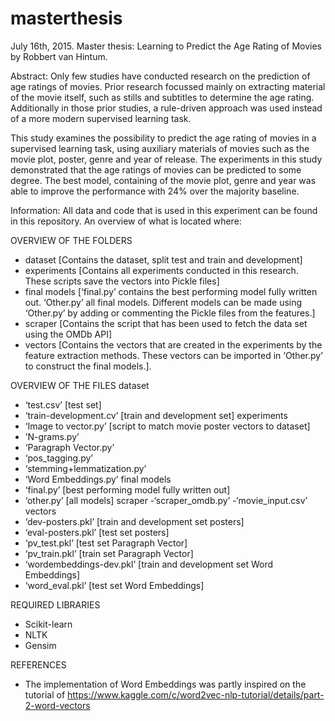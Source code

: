 # masterthesis
July 16th, 2015.
Master thesis: Learning to Predict the Age Rating of Movies by Robbert van Hintum.

Abstract:
Only few studies have conducted research on the prediction of age ratings of movies. Prior research focussed mainly on extracting material of the movie itself, such as stills and subtitles to determine the age rating. Additionally in those prior studies, a rule-driven approach was used instead of a more modern supervised learning task.

This study examines the possibility to predict the age rating of movies in a supervised learning task, using auxiliary materials of movies such as the movie plot, poster, genre and year of release. The experiments in this study demonstrated that the age ratings of movies can be predicted to some degree. The best model, containing of the movie plot, genre and year was able to improve the performance with 24% over the majority baseline.

Information:
All data and code that is used in this experiment can be found in this repository. An overview of what is located where:

OVERVIEW OF THE FOLDERS
- dataset [Contains the dataset, split test and train and development]
- experiments [Contains all experiments conducted in this research. These scripts save the vectors into Pickle files]
- final models [‘final.py’ contains the best performing model fully written out. ‘Other.py’ all final models. Different models can be made using ‘Other.py’ by adding or commenting the Pickle files from the features.]
- scraper [Contains the script that has been used to fetch the data set using the OMDb API]
- vectors [Contains the vectors that are created in the experiments by the feature extraction methods. These vectors can be imported in ‘Other.py’ to construct the final models.].

OVERVIEW OF THE FILES
dataset
- ‘test.csv’ [test set]
- ‘train-development.cv’ [train and development set]
experiments
- ‘Image to vector.py’ [script to match movie poster vectors to dataset]
- ’N-grams.py’
- ‘Paragraph Vector.py’
- ‘pos_tagging.py’
- ‘stemming+lemmatization.py’
- ‘Word Embeddings.py’
final models
- ‘final.py’ [best performing model fully written out]
- ‘other.py’ [all models]
scraper
-‘scraper_omdb.py’
-‘movie_input.csv’
vectors
- ‘dev-posters.pkl’ [train and development set posters]
- ‘eval-posters.pkl’ [test set posters]
- ‘pv_test.pkl’	[test set Paragraph Vector]
- ‘pv_train.pkl’	[train set Paragraph Vector]
- ‘wordembeddings-dev.pkl’ [train and development set Word Embeddings]
- ‘word_eval.pkl’ [test set Word Embeddings]

REQUIRED LIBRARIES
- Scikit-learn
- NLTK
- Gensim

REFERENCES
- The implementation of Word Embeddings was partly inspired on the tutorial of https://www.kaggle.com/c/word2vec-nlp-tutorial/details/part-2-word-vectors
